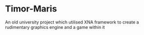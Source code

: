 # Timor-Maris

An old university project which utilised XNA framework to create a rudimentary graphics engine and a game within it
